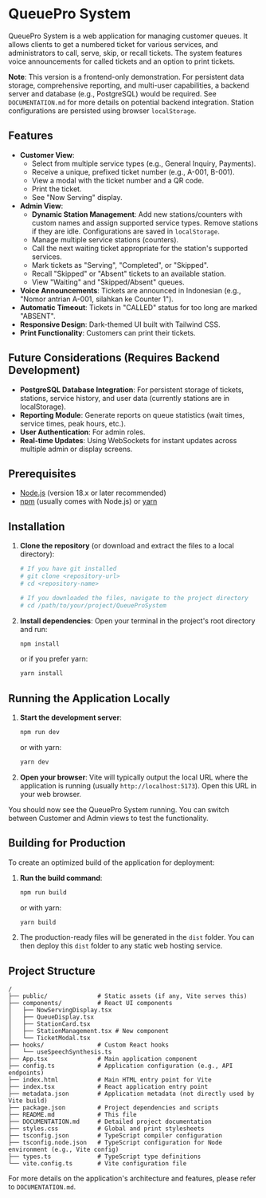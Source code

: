 
# QueuePro System

QueuePro System is a web application for managing customer queues. It allows clients to get a numbered ticket for various services, and administrators to call, serve, skip, or recall tickets. The system features voice announcements for called tickets and an option to print tickets.

**Note**: This version is a frontend-only demonstration. For persistent data storage, comprehensive reporting, and multi-user capabilities, a backend server and database (e.g., PostgreSQL) would be required. See `DOCUMENTATION.md` for more details on potential backend integration. Station configurations are persisted using browser `localStorage`.

## Features

*   **Customer View**:
    *   Select from multiple service types (e.g., General Inquiry, Payments).
    *   Receive a unique, prefixed ticket number (e.g., A-001, B-001).
    *   View a modal with the ticket number and a QR code.
    *   Print the ticket.
    *   See "Now Serving" display.
*   **Admin View**:
    *   **Dynamic Station Management**: Add new stations/counters with custom names and assign supported service types. Remove stations if they are idle. Configurations are saved in `localStorage`.
    *   Manage multiple service stations (counters).
    *   Call the next waiting ticket appropriate for the station's supported services.
    *   Mark tickets as "Serving", "Completed", or "Skipped".
    *   Recall "Skipped" or "Absent" tickets to an available station.
    *   View "Waiting" and "Skipped/Absent" queues.
*   **Voice Announcements**: Tickets are announced in Indonesian (e.g., "Nomor antrian A-001, silahkan ke Counter 1").
*   **Automatic Timeout**: Tickets in "CALLED" status for too long are marked "ABSENT".
*   **Responsive Design**: Dark-themed UI built with Tailwind CSS.
*   **Print Functionality**: Customers can print their tickets.

## Future Considerations (Requires Backend Development)

*   **PostgreSQL Database Integration**: For persistent storage of tickets, stations, service history, and user data (currently stations are in localStorage).
*   **Reporting Module**: Generate reports on queue statistics (wait times, service times, peak hours, etc.).
*   **User Authentication**: For admin roles.
*   **Real-time Updates**: Using WebSockets for instant updates across multiple admin or display screens.

## Prerequisites

*   [Node.js](https://nodejs.org/) (version 18.x or later recommended)
*   [npm](https://www.npmjs.com/) (usually comes with Node.js) or [yarn](https://yarnpkg.com/)

## Installation

1.  **Clone the repository** (or download and extract the files to a local directory):
    ```bash
    # If you have git installed
    # git clone <repository-url>
    # cd <repository-name>

    # If you downloaded the files, navigate to the project directory
    # cd /path/to/your/project/QueueProSystem
    ```

2.  **Install dependencies**:
    Open your terminal in the project's root directory and run:
    ```bash
    npm install
    ```
    or if you prefer yarn:
    ```bash
    yarn install
    ```

## Running the Application Locally

1.  **Start the development server**:
    ```bash
    npm run dev
    ```
    or with yarn:
    ```bash
    yarn dev
    ```
2.  **Open your browser**:
    Vite will typically output the local URL where the application is running (usually `http://localhost:5173`). Open this URL in your web browser.

You should now see the QueuePro System running. You can switch between Customer and Admin views to test the functionality.

## Building for Production

To create an optimized build of the application for deployment:

1.  **Run the build command**:
    ```bash
    npm run build
    ```
    or with yarn:
    ```bash
    yarn build
    ```
2.  The production-ready files will be generated in the `dist` folder. You can then deploy this `dist` folder to any static web hosting service.

## Project Structure

```
/
├── public/              # Static assets (if any, Vite serves this)
├── components/          # React UI components
│   ├── NowServingDisplay.tsx
│   ├── QueueDisplay.tsx
│   ├── StationCard.tsx
│   ├── StationManagement.tsx # New component
│   └── TicketModal.tsx
├── hooks/               # Custom React hooks
│   └── useSpeechSynthesis.ts
├── App.tsx              # Main application component
├── config.ts            # Application configuration (e.g., API endpoints)
├── index.html           # Main HTML entry point for Vite
├── index.tsx            # React application entry point
├── metadata.json        # Application metadata (not directly used by Vite build)
├── package.json         # Project dependencies and scripts
├── README.md            # This file
├── DOCUMENTATION.md     # Detailed project documentation
├── styles.css           # Global and print stylesheets
├── tsconfig.json        # TypeScript compiler configuration
├── tsconfig.node.json   # TypeScript configuration for Node environment (e.g., Vite config)
├── types.ts             # TypeScript type definitions
└── vite.config.ts       # Vite configuration file
```

For more details on the application's architecture and features, please refer to `DOCUMENTATION.md`.
